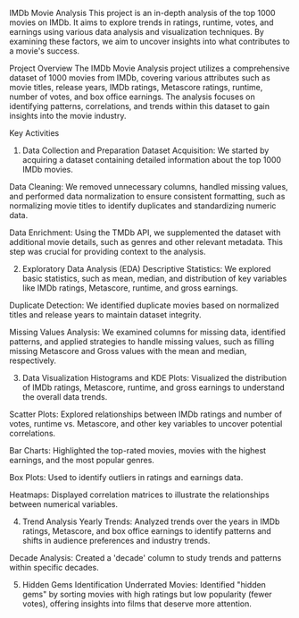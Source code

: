 IMDb Movie Analysis
This project is an in-depth analysis of the top 1000 movies on IMDb. It aims to explore trends in ratings, runtime, votes, and earnings using various data analysis and visualization techniques. By examining these factors, we aim to uncover insights into what contributes to a movie's success.

Project Overview
The IMDb Movie Analysis project utilizes a comprehensive dataset of 1000 movies from IMDb, covering various attributes such as movie titles, release years, IMDb ratings, Metascore ratings, runtime, number of votes, and box office earnings. The analysis focuses on identifying patterns, correlations, and trends within this dataset to gain insights into the movie industry.

Key Activities
1. Data Collection and Preparation
Dataset Acquisition: We started by acquiring a dataset containing detailed information about the top 1000 IMDb movies.

Data Cleaning: We removed unnecessary columns, handled missing values, and performed data normalization to ensure consistent formatting, such as normalizing movie titles to identify duplicates and standardizing numeric data.

Data Enrichment: Using the TMDb API, we supplemented the dataset with additional movie details, such as genres and other relevant metadata. This step was crucial for providing context to the analysis.

2. Exploratory Data Analysis (EDA)
Descriptive Statistics: We explored basic statistics, such as mean, median, and distribution of key variables like IMDb ratings, Metascore, runtime, and gross earnings.

Duplicate Detection: We identified duplicate movies based on normalized titles and release years to maintain dataset integrity.

Missing Values Analysis: We examined columns for missing data, identified patterns, and applied strategies to handle missing values, such as filling missing Metascore and Gross values with the mean and median, respectively.

3. Data Visualization
Histograms and KDE Plots: Visualized the distribution of IMDb ratings, Metascore, runtime, and gross earnings to understand the overall data trends.

Scatter Plots: Explored relationships between IMDb ratings and number of votes, runtime vs. Metascore, and other key variables to uncover potential correlations.

Bar Charts: Highlighted the top-rated movies, movies with the highest earnings, and the most popular genres.

Box Plots: Used to identify outliers in ratings and earnings data.

Heatmaps: Displayed correlation matrices to illustrate the relationships between numerical variables.

4. Trend Analysis
Yearly Trends: Analyzed trends over the years in IMDb ratings, Metascore, and box office earnings to identify patterns and shifts in audience preferences and industry trends.

Decade Analysis: Created a 'decade' column to study trends and patterns within specific decades.

5. Hidden Gems Identification
Underrated Movies: Identified "hidden gems" by sorting movies with high ratings but low popularity (fewer votes), offering insights into films that deserve more attention.
